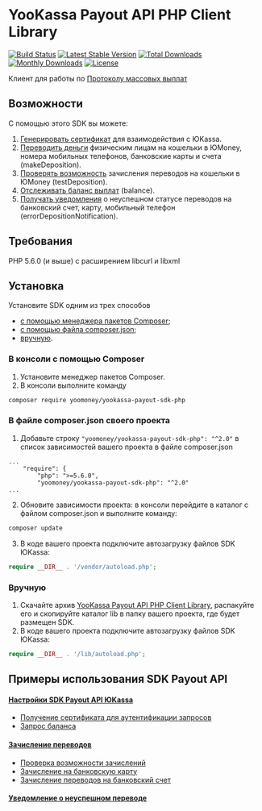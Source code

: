 # YooKassa Payout API PHP Client Library

[![Build Status](https://travis-ci.org/yoomoney/yookassa-payout-sdk-php.svg?branch=master)](https://travis-ci.org/yoomoney/yookassa-payout-sdk-php)
[![Latest Stable Version](https://poser.pugx.org/yoomoney/yookassa-payout-sdk-php/v/stable)](https://packagist.org/packages/yoomoney/yookassa-payout-sdk-php)
[![Total Downloads](https://poser.pugx.org/yoomoney/yookassa-payout-sdk-php/downloads)](https://packagist.org/packages/yoomoney/yookassa-payout-sdk-php)
[![Monthly Downloads](https://poser.pugx.org/yoomoney/yookassa-payout-sdk-php/d/monthly)](https://packagist.org/packages/yoomoney/yookassa-payout-sdk-php)
[![License](https://poser.pugx.org/yoomoney/yookassa-payout-sdk-php/license)](https://packagist.org/packages/yoomoney/yookassa-payout-sdk-php)

Клиент для работы по [Протоколу массовых выплат](https://yookassa.ru/docs/payouts/api/using-api/basics)

## Возможности
С помощью этого SDK вы можете:
1. [Генерировать сертификат](https://yookassa.ru/docs/payment-solution/supplementary/security) для взаимодействия с ЮKassa.
2. [Переводить деньги](https://yookassa.ru/docs/payouts/api/make-deposition/basics) физическим лицам на кошельки в ЮMoney, номера мобильных телефонов, банковские карты и счета (makeDeposition).
3. [Проверять возможность](https://yookassa.ru/docs/payouts/api/make-deposition/basics#test-deposition) зачисления переводов на кошельки в ЮMoney (testDeposition).
3. [Отслеживать баланс выплат](https://yookassa.ru/docs/payouts/api/balance) (balance).
3. [Получать уведомления](https://yookassa.ru/docs/payouts/api/error-deposition-notification) о неуспешном статусе переводов на банковский счет, карту, мобильный телефон (errorDepositionNotification).

## Требования
PHP 5.6.0 (и выше) с расширением libcurl и libxml

## Установка
Установите SDK одним из трех способов
- [с помощью менеджера пакетов Composer](#в-консоли-с-помощью-composer);
- [с помощью файла composer.json](#в-файле-composerjson-своего-проекта);
- [вручную](#вручную).

### В консоли с помощью Composer
1. Установите менеджер пакетов Composer.
2. В консоли выполните команду
```bash
composer require yoomoney/yookassa-payout-sdk-php
```

### В файле composer.json своего проекта
1. Добавьте строку `"yoomoney/yookassa-payout-sdk-php": "^2.0"` в список зависимостей вашего проекта в файле composer.json
```
...
    "require": {
        "php": ">=5.6.0",
        "yoomoney/yookassa-payout-sdk-php": "^2.0"
...
```
2. Обновите зависимости проекта: в консоли перейдите в каталог с файлом composer.json и выполните команду:
```bash
composer update
```
3. В коде вашего проекта подключите автозагрузку файлов SDK ЮKassa:
```php
require __DIR__ . '/vendor/autoload.php';
```

### Вручную
1. Скачайте архив [YooKassa Payout API PHP Client Library](https://github.com/yoomoney/yookassa-payout-sdk-php/archive/master.zip), распакуйте его и скопируйте каталог lib в папку вашего проекта, где будет размещен SDK.
2. В коде вашего проекта подключите автозагрузку файлов SDK ЮKassa:
```php
require __DIR__ . '/lib/autoload.php'; 
```

## Примеры использования SDK Payout API

#### [Настройки SDK Payout API ЮKassa](https://github.com/yoomoney/yookassa-payout-sdk-php/blob/master/docs/examples/01-configuration.md)
* [Получение сертификата для аутентификации запросов](https://github.com/yoomoney/yookassa-payout-sdk-php/blob/master/docs/examples/01-configuration.md#Получение-сертификата-для-аутентификации-запросов)
* [Запрос баланса](https://github.com/yoomoney/yookassa-payout-sdk-php/blob/master/docs/examples/01-configuration.md#Запрос-баланса)

#### [Зачисление переводов](https://github.com/yoomoney/yookassa-payout-sdk-php/blob/master/docs/examples/02-depositions.md)
* [Проверка возможности зачислений](https://github.com/yoomoney/yookassa-payout-sdk-php/blob/master/docs/examples/02-depositions.md#Проверка-возможности-зачислений)
* [Зачисление на банковскую карту](https://github.com/yoomoney/yookassa-payout-sdk-php/blob/master/docs/examples/02-depositions.md#Зачисление-на-банковскую-карту)
* [Зачисление переводов на банковский счет](https://github.com/yoomoney/yookassa-payout-sdk-php/blob/master/docs/examples/02-depositions.md#Зачисление-переводов-на-банковский-счет)

#### [Уведомление о неуспешном переводе](https://github.com/yoomoney/yookassa-payout-sdk-php/blob/master/docs/examples/03-notifications.md)
